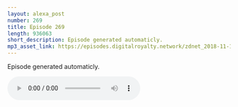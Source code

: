 ```yaml
---
layout: alexa_post
number: 269
title: Episode 269
length: 936063
short_description: Episode generated automaticly.
mp3_asset_link: https://episodes.digitalroyalty.network/zdnet_2018-11-10_01-00-13.mp3
---
```


Episode generated automaticly.

<audio controls>
    <source src="{{ page.mp3_asset_link }}" type="audio/mpeg">
</audio>
